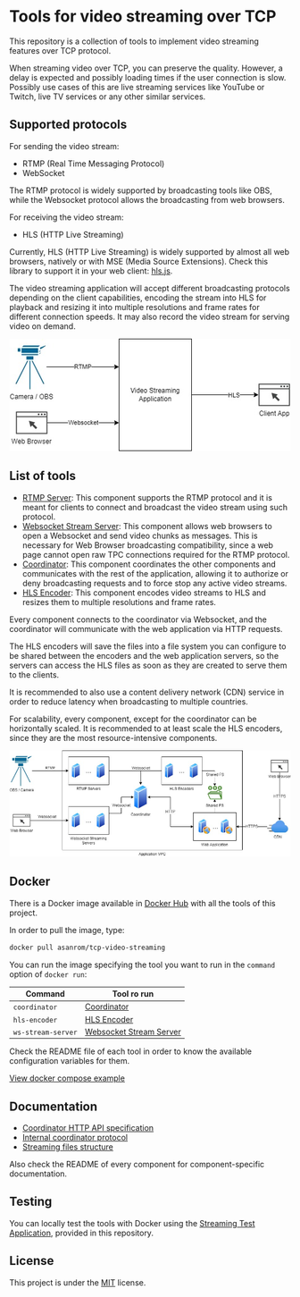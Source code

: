 # Tools for video streaming over TCP

This repository is a collection of tools to implement video streaming features over TCP protocol.

When streaming video over TCP, you can preserve the quality. However, a delay is expected and possibly loading times if the user connection is slow. Possibly use cases of this are live streaming services like YouTube or Twitch, live TV services or any other similar services.

## Supported protocols

For sending the video stream:

- RTMP (Real Time Messaging Protocol)
- WebSocket

The RTMP protocol is widely supported by broadcasting tools like OBS, while the Websocket protocol allows the broadcasting from web browsers.

For receiving the video stream:

- HLS (HTTP Live Streaming)

Currently, HLS (HTTP Live Streaming) is widely supported by almost all web browsers, natively or with MSE (Media Source Extensions). Check this library to support it in your web client: [hls.js](https://github.com/video-dev/hls.js/).

The video streaming application will accept different broadcasting protocols depending on the client capabilities, encoding the stream into HLS for playback and resizing it into multiple resolutions and frame rates for different connection speeds. It may also record the video stream for serving video on demand.

![Video streaming application schema](./blackbox.jpg "Video streaming application schema")

## List of tools

- [RTMP Server](https://github.com/AgustinSRG/rtmp-server-rs): This component supports the RTMP protocol and it is meant for clients to connect and broadcast the video stream using such protocol.
- [Websocket Stream Server](./ws-stream-server): This component allows web browsers to open a Websocket and send video chunks as messages. This is necessary for Web Browser broadcasting compatibility, since a web page cannot open raw TPC connections required for the RTMP protocol.
- [Coordinator](./coordinator): This component coordinates the other components and communicates with the rest of the application, allowing it to authorize or deny broadcasting requests and to force stop any active video streams.
- [HLS Encoder](./hls-encoder): This component encodes video streams to HLS and resizes them to multiple resolutions and frame rates.

Every component connects to the coordinator via Websocket, and the coordinator will communicate with the web application via HTTP requests.

The HLS encoders will save the files into a file system you can configure to be shared between the encoders and the web application servers, so the servers can access the HLS files as soon as they are created to serve them to the clients.

It is recommended to also use a content delivery network (CDN) service in order to reduce latency when broadcasting to multiple countries.

For scalability, every component, except for the coordinator can be horizontally scaled. It is recommended to at least scale the HLS encoders, since they are the most resource-intensive components.

![Network schema](./network.jpg "Network schema")

## Docker

There is a Docker image available in [Docker Hub](https://hub.docker.com/r/asanrom/tcp-video-streaming) with all the tools of this project.

In order to pull the image, type:

```sh
docker pull asanrom/tcp-video-streaming
```

You can run the image specifying the tool you want to run in the `command` option of `docker run`:

| Command            | Tool ro run                                   |
| ------------------ | --------------------------------------------- |
| `coordinator`      | [Coordinator](./coordinator)                  |
| `hls-encoder`      | [HLS Encoder](./hls-encoder)                  |
| `ws-stream-server` | [Websocket Stream Server](./ws-stream-server) |

Check the README file of each tool in order to know the available configuration variables for them.

[View docker compose example](./test-app/docker-compose.yml)

## Documentation

- [Coordinator HTTP API specification](./doc/API.md)
- [Internal coordinator protocol](./doc/PROC.md)
- [Streaming files structure](./doc/FILES.md)

Also check the README of every component for component-specific documentation.

## Testing

You can locally test the tools with Docker using the [Streaming Test Application](./test-app/), provided in this repository.

## License

This project is under the [MIT](./LICENSE) license.
